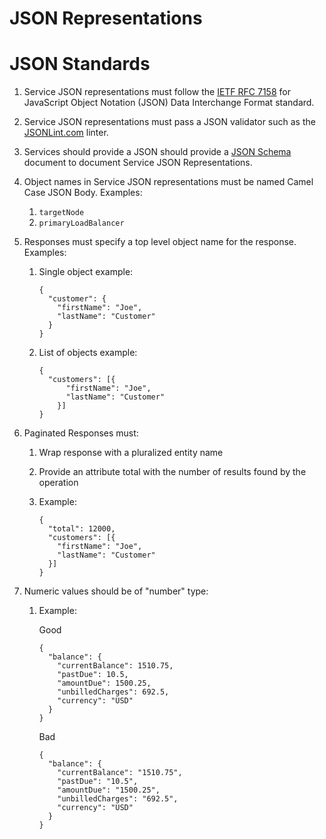 # JSON Representations

# JSON Standards

1.  Service JSON representations must follow the [IETF RFC 7158](http://tools.ietf.org/html/rfc7158) for JavaScript Object Notation (JSON) Data Interchange Format standard.
2.  Service JSON representations must pass a JSON validator such as the [JSONLint.com](http://jsonlint.com/) linter.
3.  Services should provide a JSON should provide a [JSON Schema](http://json-schema.org/) document to document Service JSON Representations.
4.  Object names in Service JSON representations must be named Camel Case JSON Body. Examples:

    1.  `targetNode`
    2.  `primaryLoadBalancer`

5.  Responses must specify a top level object name for the response. Examples:
    1.  Single object example:

        ```
        {
          "customer": {
            "firstName": "Joe",
            "lastName": "Customer"
          }
        }
        ```

    2.  List of objects example:

        ```
        {
          "customers": [{
              "firstName": "Joe",
              "lastName": "Customer"
            }]
        }
        ```

6.  Paginated Responses must:

    1.  Wrap response with a pluralized entity name
    2.  Provide an attribute total with the number of results found by the operation
    3.  Example:

        ```
        {
          "total": 12000,
          "customers": [{
            "firstName": "Joe",
            "lastName": "Customer"
          }]
        }
        ```

7.  Numeric values should be of "number" type:
    1.  Example:

        Good

        ```
        {
          "balance": {
            "currentBalance": 1510.75,
            "pastDue": 10.5,
            "amountDue": 1500.25,
            "unbilledCharges": 692.5,
            "currency": "USD"
          }
        }
        ```

        Bad

        ```
        {
          "balance": {
            "currentBalance": "1510.75",
            "pastDue": "10.5",
            "amountDue": "1500.25",
            "unbilledCharges": "692.5",
            "currency": "USD"
          }
        }
        ```










